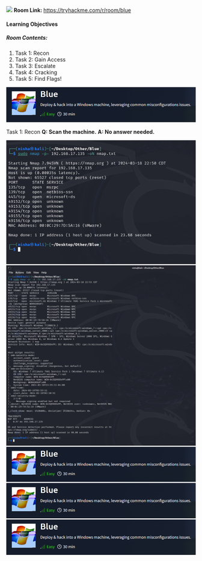 <img src="/assets/images/thm/blue-1.png">
<strong> Room Link: </strong> <a href="https://tryhackme.com/r/room/blue"> https://tryhackme.com/r/room/blue</a>


#### Learning Objectives

##### Room Contents:

1. Task 1: Recon
2. Task 2: Gain Access
3. Task 3: Escalate
4. Task 4: Cracking
5. Task 5: Find Flags!


<img src="https://github.com/Nisha318/Nisha318.github.io/blob/master/assets/images/thm/blue-1.png">

</ul>

Task 1: Recon
<strong>Q: Scan the machine.</strong>
<strong>A: No answer needed.




<img src="https://github.com/Nisha318/Nisha318.github.io/blob/master/assets/images/thm/blue-2.png">
<img src="https://github.com/Nisha318/Nisha318.github.io/blob/master/assets/images/thm/blue-4.png">
<img src="https://github.com/Nisha318/Nisha318.github.io/blob/master/assets/images/thm/blue-1.png">
<img src="https://github.com/Nisha318/Nisha318.github.io/blob/master/assets/images/thm/blue-1.png">
<img src="https://github.com/Nisha318/Nisha318.github.io/blob/master/assets/images/thm/blue-1.png">
